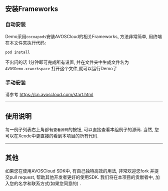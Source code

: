 ## 安装Frameworks

### 自动安装

Demo采用`cocoapods`安装AVOSCloud的相关Frameworks, 方法非常简单, 用终端在本文件夹执行代码:

	pod install
	
不出问的话 1分钟即可完成所有设置, 并在文件夹中生成文件名为`AVOSDemo.xcworkspace` 打开这个文件,就可以运行Demo了


### 手动安装

请参考 https://cn.avoscloud.com/start.html

----

## 使用说明

每一例子列表右上角都有`查看源码`的按钮, 可以直接查看本组例子的源码. 当然, 您可以在Xcode中更直接的看到本项目的所有代码.


----
## 其他

如果您在使用AVOSCloud SDK中, 有自己独特高效的用法, 非常欢迎您fork 并提交pull request, 帮助其他开发者更好的使用SDK. 我们将在本项目的贡献者中, 加入您的名字和联系方式(如果您同意的) .
